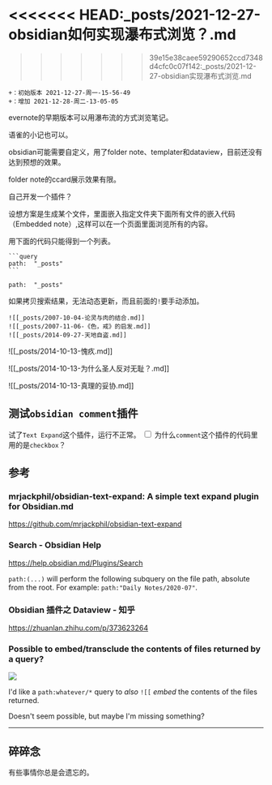 <<<<<<< HEAD:_posts/2021-12-27-obsidian如何实现瀑布式浏览？.md
=======
<style type="text/css" rel="stylesheet">
//to modify the default background color / text color for highlighted text:
.ob-comment {
  color: #8f0303;
  background-color: #CCA300;
}

//to modify the default background color / text color for comment bubble:
.ob-comment span {
  background-color: #FFDE5C;
  color: #b30202;
}
//to modify the highlight color when it is hovered over:
.ob-comment:hover {
  background-color: #FFDE5C;
}
</style>



>>>>>>> 39e15e38caee59290652ccd7348d4cfc0c07f142:_posts/2021-12-27-obsidian实现瀑布式浏览.md
```version
+：初始版本 2021-12-27-周一-15-56-49 
+：增加 2021-12-28-周二-13-05-05
```

evernote的早期版本可以用瀑布流的方式浏览笔记。

语雀的小记也可以。

obsidian可能需要自定义，用了folder note、templater和dataview，目前还没有达到预想的效果。

folder note的ccard展示效果有限。

自己开发一个插件？


设想方案是生成某个文件，里面嵌入指定文件夹下面所有文件的嵌入代码（Embedded note）,这样可以在一个页面里面浏览所有的内容。

用下面的代码只能得到一个列表。

````
```query
path:  "_posts"
```
````

```query
path:  "_posts"
```
如果拷贝搜索结果，无法动态更新，而且前面的`!`要手动添加。

```obsidian wiki markdwon
![[_posts/2007-10-04-论灵与肉的结合.md]] 
![[_posts/2007-11-06-《色，戒》的启发.md]]
![[_posts/2014-09-27-天地自盗.md]]
```

![[_posts/2014-10-13-愧疚.md]]

![[_posts/2014-10-13-为什么圣人反对无耻？.md]]

![[_posts/2014-10-13-真理的妥协.md]]

## 测试`obsidian comment`插件
<label class="ob-comment" title="" style=""> 试了`Text Expand`这个插件，运行不正常。
 <input type="checkbox"> <span style=""> 为什么`comment`这个插件的代码里用的是`checkbox`？ </span></label>


## 参考
### mrjackphil/obsidian-text-expand: A simple text expand plugin for Obsidian.md
https://github.com/mrjackphil/obsidian-text-expand

### Search - Obsidian Help
https://help.obsidian.md/Plugins/Search

 `path:(...)` will perform the following subquery on the file path, absolute from the root. For example: `path:"Daily Notes/2020-07"`.

### Obsidian 插件之 Dataview - 知乎
https://zhuanlan.zhihu.com/p/373623264


### Possible to embed/transclude the contents of files returned by a query?

![](https://www.redditstatic.com/desktop2x/img/renderTimingPixel.png)

I'd like a `path:whatever/*` query to _also_ `![[` _embed_ the contents of the files returned.

Doesn't seem possible, but maybe I'm missing something?


---


## 碎碎念

有些事情你总是会遗忘的。
